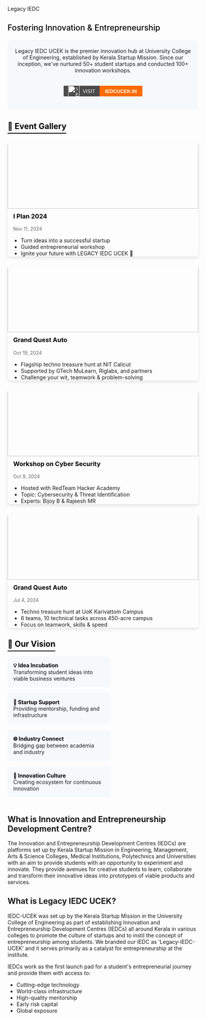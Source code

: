 Legacy IEDC

## <span style="color: black; font-weight: 500;">Fostering Innovation & Entrepreneurship</span>

<div style="background: #f5f9fc; padding: 20px; border-radius: 8px; margin: 20px 0; text-align: center; display:flex; flex-direction:column; align-items:center;">
Legacy IEDC UCEK is the premier innovation hub at University College of Engineering, established by Kerala Startup Mission. Since our inception, we've nurtured 50+ student startups and conducted 100+ innovation workshops.

<a href="https://legacy-iedc.github.io/website/" style="text-decoration: none; font-family: sans-serif; margin:2rem 0 1rem 0;">
  <span style="display: inline-flex; height: 28px; overflow: hidden; font-size: 13px; font-weight: bold; text-transform: uppercase;">
    <span style="background-color: #4b4b4b; color: white; display: flex; align-items: center; padding: 0 12px; font-weight:500;">
    <img src='/logos/iedc.png' alt="IEDC Logo" style="height: 30px; margin-right: 8px; filter: brightness(0) invert(1);" />
      Visit
    </span>
    <span style="background-color:#FF6B00; color: white; display: flex; align-items: center; padding: 0 14px; font-weight:700;">
      IEDCUCEK.IN
    </span>
  </span>
</a>

</div>

## <span style="color: black; border-bottom: 2px solid black; padding-bottom: 5px;">🌟 Event Gallery</span>

<div style="display: grid; grid-template-columns: repeat(auto-fill, minmax(300px, 1fr)); gap: 25px; margin: 30px 0;">

<div style="border-radius: 8px; overflow: hidden; box-shadow: 0 4px 8px rgba(0,0,0,0.1);">
<img src="/clubs/iplan.jpeg" alt="I Plan 2024" style="width: 100%;margin:-26px 0px 10px 0px; height: 200px; object-fit: cover;">
<div style="padding:0px 15px;">
<h3 style="margin-top: 0; color: black;">I Plan 2024</h3>
<p style="color: #666; font-size: 0.9em;">Nov 11, 2024</p>
<ul style="padding-left: 20px; margin-bottom: 0;">
<li>Turn ideas into a successful startup</li>
<li>Guided entrepreneurial workshop</li>
<li>Ignite your future with LEGACY IEDC UCEK 🚀</li>
</ul>
</div>
</div>

<div style="border-radius: 8px; overflow: hidden; box-shadow: 0 4px 8px rgba(0,0,0,0.1);">
<img src="/clubs/gta-nit.jpeg" alt="Grand Quest Auto - NIT" style="width: 100%;margin:-26px 0px 10px 0px; height: 200px; object-fit: cover;">
<div style="padding:0px 15px;">
<h3 style="margin-top: 0; color: black;">Grand Quest Auto</h3>
<p style="color: #666; font-size: 0.9em;">Oct 19, 2024</p>
<ul style="padding-left: 20px; margin-bottom: 0;">
<li>Flagship techno treasure hunt at NIT Calicut</li>
<li>Supported by GTech MuLearn, Riglabs, and partners</li>
<li>Challenge your wit, teamwork & problem-solving</li>
</ul>
</div>
</div>

<div style="border-radius: 8px; overflow: hidden; box-shadow: 0 4px 8px rgba(0,0,0,0.1);">
<img src="/clubs/cybersec.jpg" alt="Cybersecurity Workshop" style="width: 100%;margin:-26px 0px 10px 0px; height: 200px; object-fit: cover; object-position:50% -14px">
<div style="padding:0px 15px;">
<h3 style="margin-top: 0; color: black;">Workshop on Cyber Security</h3>
<p style="color: #666; font-size: 0.9em;">Oct 9, 2024</p>
<ul style="padding-left: 20px; margin-bottom: 0;">
<li>Hosted with RedTeam Hacker Academy</li>
<li>Topic: Cybersecurity & Threat Identification</li>
<li>Experts: Bijoy B & Rajeesh MR</li>
</ul>
</div>
</div>

<div style="border-radius: 8px; overflow: hidden; box-shadow: 0 4px 8px rgba(0,0,0,0.1);">
<img src="/clubs/gta-treasure.jpg" alt="Grand Quest Auto - Campus" style="width: 100%;margin:-26px 0px 10px 0px; height: 200px; object-fit: cover; object-position: 50% 25px">
<div style="padding:0px 15px;">
<h3 style="margin-top: 0; color: black;">Grand Quest Auto</h3>
<p style="color: #666; font-size: 0.9em;">Jul 4, 2024</p>
<ul style="padding-left: 20px; margin-bottom: 0;">
<li>Techno treasure hunt at UoK Karivattom Campus</li>
<li>6 teams, 10 technical tasks across 450-acre campus</li>
<li>Focus on teamwork, skills & speed</li>
</ul>
</div>
</div>

</div>

## <span style="color: black; border-bottom: 2px solid black; padding-bottom: 5px;">🔭 Our Vision</span>

<div style="display: flex; flex-wrap: wrap; justify-content: space-between; margin: 20px 0;">
<div style="width: 48%; background: #f5f9fc; padding: 15px; border-radius: 8px; margin-bottom: 15px;">
<strong style="color: black;">💡 Idea Incubation</strong><br>
Transforming student ideas into viable business ventures
</div>

<div style="width: 48%; background: #f5f9fc; padding: 15px; border-radius: 8px; margin-bottom: 15px;">
<strong style="color: black;">🚀 Startup Support</strong><br>
Providing mentorship, funding and infrastructure
</div>

<div style="width: 48%; background: #f5f9fc; padding: 15px; border-radius: 8px; margin-bottom: 15px;">
<strong style="color: black;">🌐 Industry Connect</strong><br>
Bridging gap between academia and industry
</div>

<div style="width: 48%; background: #f5f9fc; padding: 15px; border-radius: 8px; margin-bottom: 15px;">
<strong style="color: black;">🧠 Innovation Culture</strong><br>
Creating ecosystem for continuous innovation
</div>
</div>

## What is Innovation and Entrepreneurship Development Centre?

The Innovation and Entrepreneurship Development Centres (IEDCs) are platforms set up by Kerala Startup Mission in Engineering, Management, Arts & Science Colleges, Medical Institutions, Polytechnics and Universities with an aim to provide students with an opportunity to experiment and innovate. They provide avenues for creative students to learn, collaborate and transform their innovative ideas into prototypes of viable products and services.

## What is Legacy IEDC UCEK?

IEDC-UCEK was set up by the Kerala Startup Mission in the University College of Engineering as part of establishing Innovation and Entrepreneurship Development Centres (IEDCs) all around Kerala in various colleges to promote the culture of startups and to instil the concept of entrepreneurship among students. We branded our IEDC as 'Legacy-IEDC-UCEK' and it serves primarily as a catalyst for entrepreneurship at the institute.

IEDCs work as the first launch pad for a student's entrepreneurial journey and provide them with access to:
- Cutting-edge technology
- World-class infrastructure
- High-quality mentorship
- Early risk capital
- Global exposure